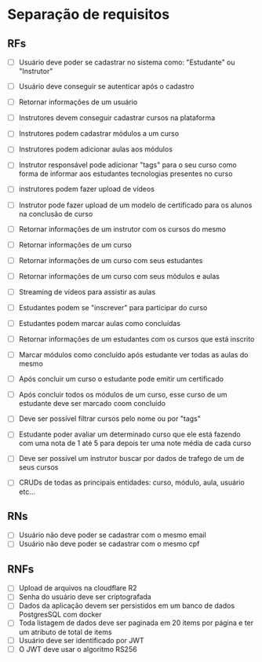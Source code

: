 # Separação de requisitos

## RFs

- [ ] Usuário deve poder se cadastrar no sistema como: "Estudante" ou "Instrutor"
- [ ] Usuário deve conseguir se autenticar após o cadastro
- [ ] Retornar informações de um usuário

- [ ] Instrutores devem conseguir cadastrar cursos na plataforma
- [ ] Instrutores podem cadastrar módulos a um curso
- [ ] Instrutores podem adicionar aulas aos módulos
- [ ] Instrutor responsável pode adicionar "tags" para o seu curso como forma de informar aos estudantes tecnologias presentes no curso
- [ ] instrutores podem fazer upload de vídeos
- [ ] Instrutor pode fazer upload de um modelo de certificado para os alunos na conclusão de curso
- [ ] Retornar informações de um instrutor com os cursos do mesmo

- [ ] Retornar informações de um curso
- [ ] Retornar informações de um curso com seus estudantes
- [ ] Retornar informações de um curso com seus módulos e aulas
- [ ] Streaming de vídeos para assistir as aulas

- [ ] Estudantes podem se "inscrever" para participar do curso
- [ ] Estudantes podem marcar aulas como concluídas
- [ ] Retornar informações de um estudantes com os cursos que está inscrito
- [ ] Marcar módulos como concluído após estudante ver todas as aulas do mesmo
- [ ] Após concluir um curso o estudante pode emitir um 
certificado

- [ ] Após concluir todos os módulos de um curso, esse curso de um estudante deve ser marcado coom concluído
- [ ] Deve ser possível filtrar cursos pelo nome ou por "tags"
- [ ] Estudante poder avaliar um determinado curso que ele está fazendo com uma nota de 1 até 5 para depois ter uma note média de cada curso

- [ ] Deve ser possível um instrutor buscar por dados de trafego de um de seus cursos

- [ ] CRUDs de todas as principais entidades: curso, módulo, aula, usuário etc...

## RNs

- [ ] Usuário não deve poder se cadastrar com o mesmo email
- [ ] Usuário não deve poder se cadastrar com o mesmo cpf

## RNFs

- [ ] Upload de arquivos na cloudflare R2
- [ ] Senha do usuário deve ser criptografada
- [ ] Dados da aplicação devem ser persistidos em um banco de dados PostgresSQL com docker
- [ ] Toda listagem de dados deve ser paginada em 20 items por página e ter um atributo de total de items
- [ ] Usuário deve ser identificado por JWT
- [ ] O JWT deve usar o algoritmo RS256
